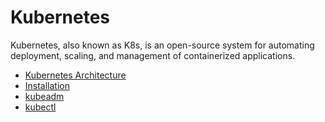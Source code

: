 # Kubernetes


Kubernetes, also known as K8s, is an open-source system for automating deployment, scaling, and management of containerized applications.

* [Kubernetes Architecture](https://github.com/pavanuppuluri/devops-kubernetes/blob/master/k8s_architecture.md)
* [Installation](https://github.com/pavanuppuluri/devops-kubernetes/blob/master/installation.md)
* [kubeadm](https://github.com/pavanuppuluri/devops-kubernetes/blob/master/kubeadm.md)
* [kubectl](https://github.com/pavanuppuluri/devops-kubernetes/blob/master/kubectl.md)

